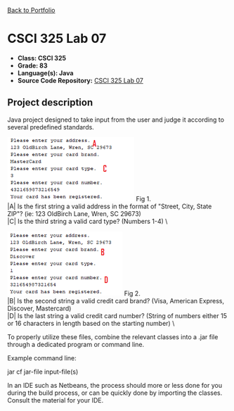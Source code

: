 [Back to Portfolio](./)

CSCI 325 Lab 07
===============

-   **Class: CSCI 325** 
-   **Grade: 83**
-   **Language(s): Java**
-   **Source Code Repository:** [CSCI 325 Lab 07](https://github.com/paulryanmc/325-Lab-07)  

## Project description
Java project designed to take input from the user and judge it according to several predefined standards.

![325-Lab-07-1](images/project2demo.png)
Fig 1.  \
|A| Is the first string a valid address in the format of "Street, City, State ZIP"? (ie: 123 OldBirch Lane, Wren, SC 29673)  \
|C| Is the third string a valid card type? (Numbers 1-4)  \

![325-Lab-07-2](images/project2demo2.png)
Fig 2.  \
|B| Is the second string a valid credit card brand? (Visa, American Express, Discover, Mastercard)  \
|D| Is the last string a valid credit card number? (String of numbers either 15 or 16 characters in length based on the starting number)  \


To properly utilize these files, combine the relevant classes into a .jar file through a dedicated program or command line.

Example command line:

jar cf jar-file input-file(s)

In an IDE such as Netbeans, the process should more or less done for you during the build process, or can be quickly done by importing the classes.
Consult the material for your IDE.



